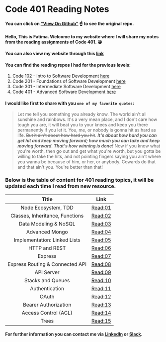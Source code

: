 # Code 401 Reading Notes
#### You can click on ["View On Github"](https://github.com/fati-ma/reading-notes-401) ☝️ to see the original repo.

#### Hello, This is Fatima. Welcome to my website where I will share my notes from the reading assignments of Code 401. 😀
#### You can also view my website through this [link](https://fati-ma.github.io/reading-notes-401/)

#### You can find the reading repos I had for the previous levels:
1. Code 102 - Intro to Software Development [here](https://github.com/fati-ma/reading-notes)
2. Code 201 - Foundations of Software Development [here](https://github.com/fati-ma/201-reading-notes)
3. Code 301 - Intermediate Software Development [here](https://github.com/fati-ma/reading-notes-301)
4. Code 401 - Advanced Software Development [here](https://github.com/fati-ma/reading-notes-401)


#### I would like first to share with you `one of my favorite quotes`: 

> Let me tell you something you already know. The world ain't all sunshine and rainbows. It's a very mean place, and I don't care how tough you are, it will beat you to your knees and keep you there permanently if you let it. You, me, or nobody is gonna hit as hard as life. ~~But it ain't about how hard you hit~~. ***It's about how hard you can get hit and keep moving forward; how much you can take and keep moving forward. That's how winning is done!*** Now if you know what you're worth, then go out and get what you're worth, but you gotta be willing to take the hits, and not pointing fingers saying you ain't where you wanna be because of him, or her, or anybody. Cowards do that and that ain't you. You're better than that! 

### Below is the table of content for 401 reading topics, it will be updated each time I read from new resource.

| Title     | Link    | 
| :-------------: | :----------: | 
|  Node Ecosystem, TDD | [Read:01](https://github.com/fati-ma/reading-notes-401/blob/main/read-01.md)   | 
|  Classes, Inheritance, Functions | [Read:02](https://github.com/fati-ma/reading-notes-401/blob/main/read-02.md)   | 
|  Data Modeling & NoSQL | [Read:03](https://github.com/fati-ma/reading-notes-401/blob/main/read-03.md)   | 
|  Advanced Mongo | [Read:04](https://github.com/fati-ma/reading-notes-401/blob/main/read-04.md)   | 
|  Implementation: Linked Lists | [Read:05](https://github.com/fati-ma/reading-notes-401/blob/main/read-05.md)   |
|  HTTP and REST | [Read:06](https://github.com/fati-ma/reading-notes-401/blob/main/read-06.md)   | 
|  Express | [Read:07](https://github.com/fati-ma/reading-notes-401/blob/main/read-07.md)   | 
|  Express Routing & Connected API | [Read:08](https://github.com/fati-ma/reading-notes-401/blob/main/read-08.md)   | 
|  API Server | [Read:09](https://github.com/fati-ma/reading-notes-401/blob/main/read-10.md)   | 
|  Stacks and Queues | [Read:10](https://github.com/fati-ma/reading-notes-401/blob/main/read-10.md)   | 
|  Authentication | [Read:11](https://github.com/fati-ma/reading-notes-401/blob/main/read-11.md)   | 
|  OAuth | [Read:12](https://github.com/fati-ma/reading-notes-401/blob/main/read-12.md)   | 
|  Bearer Authorization | [Read:13](https://github.com/fati-ma/reading-notes-401/blob/main/read-13.md)   | 
|  Access Control (ACL) | [Read:14](https://github.com/fati-ma/reading-notes-401/blob/main/read-14.md)   | 
|  Trees | [Read:15](https://github.com/fati-ma/reading-notes-401/blob/main/read-15.md)   | 



#### For further information you can contact me via [LinkedIn](linkedin.com/in/fatima-atiyya-9a0a471b1) or [Slack](ltuc-asac.slack.com).
